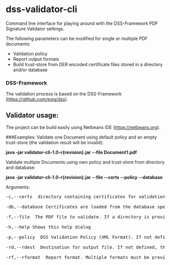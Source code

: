 # dss-validator-cli
Command line interface for playing around with the DSS-Framework PDF Signature Validator settings.

The following parameters can be modified for single or multiple PDF documents:
<ul>
<li>Validation policy</li>
<li>Report output formats</li>
<li>Build trust-store from DER encoded certificate files stored in a directory and/or database</li>
</ul>


### DSS-Framework
The validation process is based on the DSS-Framework (https://github.com/esig/dss).

## Validator usage:
The project can be build easily using Netbeans IDE (https://netbeans.org).

###Examples:
Validate one Document using default policy and an empty trust-store (the validation result will be invalid):

<b>java -jar validator-cli-1.0-r{revision}.jar --file Document1.pdf</b>

Validate multiple Documents using own policy and trust-store from directory and database:

<b>java -jar validator-cli-1.0-r{revision}.jar --file <path to directory containing PDFs> --certs <path to directory containing DER-Encoded certificates> --policy <path to policy-xml file> --database</b>

Arguments:
<pre>
-c,--certs <DIRECTORY> directory containing certificates for validation. If no certificates are provided,no certificate is used for validation.

-db,--database Certificates are loaded from the database specified in db.config.properties

-f,--file <PDF-FILE> The PDF file to validate. If a directory is provided, the application will search for documents and validate them.

-h,--help Shows this help dialog

-p,--policy <XML-FILE> DSS Validation Policy (XML Format). If not defined, the default policy is used.

-rd,--rdest <DIRECTORY> Destination for output file. If not defined, the output directory containing the PDF file is used.

-rf,--rformat <ATTRIBUTE> Report format. Multiple formats must be provided comma-separated without whitespace. Possible attributes: std (default), detail, diagnostic.
</pre>
